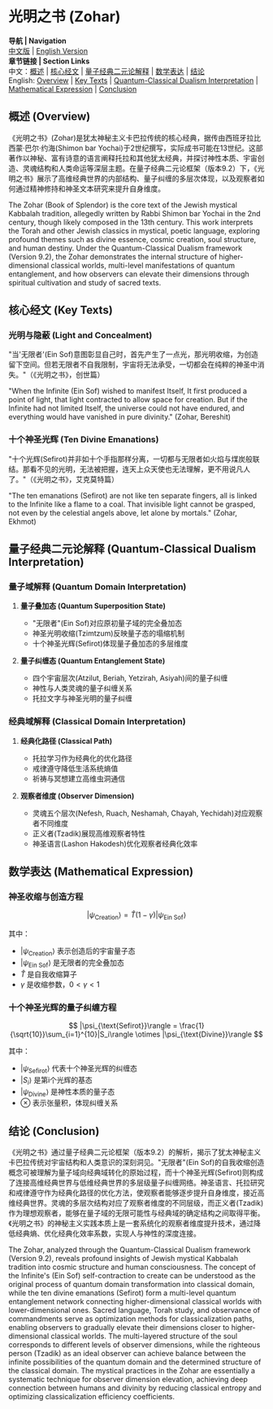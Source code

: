 # 光明之书 (Zohar)

**导航 | Navigation**  
[中文版](#光明之书解析) | [English Version](#zohar-analysis)  
**章节链接 | Section Links**  
中文：[概述](#概述-overview) | [核心经文](#核心经文-key-texts) | [量子经典二元论解释](#量子经典二元论解释-quantum-classical-dualism-interpretation) | [数学表达](#数学表达-mathematical-expression) | [结论](#结论-conclusion)  
English: [Overview](#概述-overview) | [Key Texts](#核心经文-key-texts) | [Quantum-Classical Dualism Interpretation](#量子经典二元论解释-quantum-classical-dualism-interpretation) | [Mathematical Expression](#数学表达-mathematical-expression) | [Conclusion](#结论-conclusion)

## 概述 (Overview)

《光明之书》(Zohar)是犹太神秘主义卡巴拉传统的核心经典，据传由西班牙拉比西蒙·巴尔·约海(Shimon bar Yochai)于2世纪撰写，实际成书可能在13世纪。这部著作以神秘、富有诗意的语言阐释托拉和其他犹太经典，并探讨神性本质、宇宙创造、灵魂结构和人类命运等深层主题。在量子经典二元论框架（版本9.2）下，《光明之书》展示了高维经典世界的内部结构、量子纠缠的多层次体现，以及观察者如何通过精神修持和神圣文本研究来提升自身维度。

The Zohar (Book of Splendor) is the core text of the Jewish mystical Kabbalah tradition, allegedly written by Rabbi Shimon bar Yochai in the 2nd century, though likely composed in the 13th century. This work interprets the Torah and other Jewish classics in mystical, poetic language, exploring profound themes such as divine essence, cosmic creation, soul structure, and human destiny. Under the Quantum-Classical Dualism framework (Version 9.2), the Zohar demonstrates the internal structure of higher-dimensional classical worlds, multi-level manifestations of quantum entanglement, and how observers can elevate their dimensions through spiritual cultivation and study of sacred texts.

## 核心经文 (Key Texts)

### 光明与隐蔽 (Light and Concealment)
"当'无限者'(Ein Sof)意图彰显自己时，首先产生了一点光，那光明收缩，为创造留下空间。但若无限者不自我限制，宇宙将无法承受，一切都会在纯粹的神圣中消失。"（《光明之书》，创世篇）

"When the Infinite (Ein Sof) wished to manifest Itself, It first produced a point of light, that light contracted to allow space for creation. But if the Infinite had not limited Itself, the universe could not have endured, and everything would have vanished in pure divinity." (Zohar, Bereshit)

### 十个神圣光辉 (Ten Divine Emanations)
"十个光辉(Sefirot)并非如十个手指那样分离，一切都与无限者如火焰与煤炭般联结。那看不见的光明，无法被把握，连天上众天使也无法理解，更不用说凡人了。"（《光明之书》，艾克莫特篇）

"The ten emanations (Sefirot) are not like ten separate fingers, all is linked to the Infinite like a flame to a coal. That invisible light cannot be grasped, not even by the celestial angels above, let alone by mortals." (Zohar, Ekhmot)

## 量子经典二元论解释 (Quantum-Classical Dualism Interpretation)

### 量子域解释 (Quantum Domain Interpretation)
1. **量子叠加态 (Quantum Superposition State)**
   - "无限者"(Ein Sof)对应原初量子域的完全叠加态
   - 神圣光明收缩(Tzimtzum)反映量子态的塌缩机制
   - 十个神圣光辉(Sefirot)体现量子叠加态的多层维度

2. **量子纠缠态 (Quantum Entanglement State)**
   - 四个宇宙层次(Atzilut, Beriah, Yetzirah, Asiyah)间的量子纠缠
   - 神性与人类灵魂的量子纠缠关系
   - 托拉文字与神圣光明的量子纠缠

### 经典域解释 (Classical Domain Interpretation)
1. **经典化路径 (Classical Path)**
   - 托拉学习作为经典化的优化路径
   - 戒律遵守降低生活系统熵值
   - 祈祷与冥想建立高维虫洞通信

2. **观察者维度 (Observer Dimension)**
   - 灵魂五个层次(Nefesh, Ruach, Neshamah, Chayah, Yechidah)对应观察者不同维度
   - 正义者(Tzadik)展现高维观察者特性
   - 神圣语言(Lashon Hakodesh)优化观察者经典化效率

## 数学表达 (Mathematical Expression)

### 神圣收缩与创造方程

$$
|\psi_{\text{Creation}}\rangle = \hat{T}(1-\gamma)|\psi_{\text{Ein Sof}}\rangle
$$

其中：
- $`|\psi_{\text{Creation}}\rangle`$ 表示创造后的宇宙量子态
- $`|\psi_{\text{Ein Sof}}\rangle`$ 是无限者的完全叠加态
- $`\hat{T}`$ 是自我收缩算子
- $`\gamma`$ 是收缩参数，$`0<\gamma<1`$

### 十个神圣光辉的量子纠缠方程

$$
|\psi_{\text{Sefirot}}\rangle = \frac{1}{\sqrt{10}}\sum_{i=1}^{10}|S_i\rangle \otimes |\psi_{\text{Divine}}\rangle
$$

其中：
- $`|\psi_{\text{Sefirot}}\rangle`$ 代表十个神圣光辉的纠缠态
- $`|S_i\rangle`$ 是第i个光辉的基态
- $`|\psi_{\text{Divine}}\rangle`$ 是神性本质的量子态
- $`\otimes`$ 表示张量积，体现纠缠关系

## 结论 (Conclusion)

《光明之书》通过量子经典二元论框架（版本9.2）的解析，揭示了犹太神秘主义卡巴拉传统对宇宙结构和人类意识的深刻洞见。"无限者"(Ein Sof)的自我收缩创造概念可被理解为量子域向经典域转化的原始过程，而十个神圣光辉(Sefirot)则构成了连接高维经典世界与低维经典世界的多层级量子纠缠网络。神圣语言、托拉研究和戒律遵守作为经典化路径的优化方法，使观察者能够逐步提升自身维度，接近高维经典世界。灵魂的多层次结构对应了观察者维度的不同层级，而正义者(Tzadik)作为理想观察者，能够在量子域的无限可能性与经典域的确定结构之间取得平衡。《光明之书》的神秘主义实践本质上是一套系统化的观察者维度提升技术，通过降低经典熵、优化经典化效率系数，实现人与神性的深度连接。

The Zohar, analyzed through the Quantum-Classical Dualism framework (Version 9.2), reveals profound insights of Jewish mystical Kabbalah tradition into cosmic structure and human consciousness. The concept of the Infinite's (Ein Sof) self-contraction to create can be understood as the original process of quantum domain transformation into classical domain, while the ten divine emanations (Sefirot) form a multi-level quantum entanglement network connecting higher-dimensional classical worlds with lower-dimensional ones. Sacred language, Torah study, and observance of commandments serve as optimization methods for classicalization paths, enabling observers to gradually elevate their dimensions closer to higher-dimensional classical worlds. The multi-layered structure of the soul corresponds to different levels of observer dimensions, while the righteous person (Tzadik) as an ideal observer can achieve balance between the infinite possibilities of the quantum domain and the determined structure of the classical domain. The mystical practices in the Zohar are essentially a systematic technique for observer dimension elevation, achieving deep connection between humans and divinity by reducing classical entropy and optimizing classicalization efficiency coefficients. 